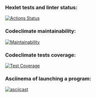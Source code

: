 ### Hexlet tests and linter status:
[![Actions Status](https://github.com/subthored/php-project-48/actions/workflows/hexlet-check.yml/badge.svg)](https://github.com/subthored/php-project-48/actions)

### Codeclimate maintainability:
[![Maintainability](https://api.codeclimate.com/v1/badges/4aac02452bc62454dc9c/maintainability)](https://codeclimate.com/github/subthored/php-project-48/maintainability)

### Codeclimate tests coverage:
[![Test Coverage](https://api.codeclimate.com/v1/badges/4aac02452bc62454dc9c/test_coverage)](https://codeclimate.com/github/subthored/php-project-48/test_coverage)

### Asciinema of launching a program:
[![asciicast](https://asciinema.org/a/gyalzw5zonkPHp0V3gKw4lc4o.svg)](https://asciinema.org/a/gyalzw5zonkPHp0V3gKw4lc4o)